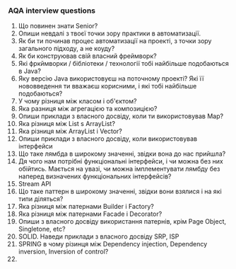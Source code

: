 ### AQA interview questions

1. Що повинен знати Senior?
2. Опиши невдалі з твоєї точки зору практики в автоматизації.
3. Як би ти починав процес автоматизації на проекті, з точки зору загального підходу, а не коуду?
4. Як би конструював свій власний фреймворк?
5. Які фркймворки / бібліотеки / технології тобі найбільше подобаються в Java?
6. Яку версію Java використовуєш на поточному проекті? Які її нововведення ти вважаєш корисними, і які тобі найбільше подобаються?
7. У чому різниця між класом і об'єктом?
8. Яка разниця між агрегацією та композицією?
9. Опиши приклади з власного досвіду, коли ти використовував Map?
10. Яка різниця між List s ArrayList?
11. Яка різниця між ArrayList i Vector?
12. Опиши приклади з власного досвіду, коли використовував інтерфейси
13. Що таке лямбда в широкому значенні, звідки вона до нас прийшла?
14. Дя чого нам потрібні функціональні інтерфейси, і чи можна без них обійтись. Мається на увазі, чи можна імплементувати лямбду без наперед визначених функціональних інтерфейсів?
15. Stream API
16. Що таке паттерн в широкому значенні, звідки вони взялися і на які типи діляться?
17. Яка різниця між патернами Builder i Factory?
18. Яка різниця між патернами Facade i Decorator?
19. Опиши з власного досвіду використання патернів, крім Page Object, Singletone, etc?
20. SOLID. Наведи приклади з власного досвіду SRP, ISP
21. SPRING в чому різинця між Dependency injection, Dependency inversion, Inversion of control?
22.  
